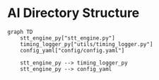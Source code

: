 # AI Directory Structure

```mermaid
graph TD
    stt_engine_py["stt_engine.py"]
    timing_logger_py["utils/timing_logger.py"]
    config_yaml["config/config.yaml"]

    stt_engine_py --> timing_logger_py
    stt_engine_py --> config_yaml
```

